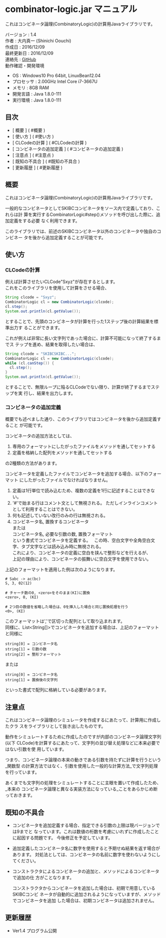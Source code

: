 combinator-logic.jar マニュアル
================================================================================

これはコンビネータ論理(CombinatoryLogic)の計算用Javaライブラリです。  

バージョン     : 1.4  
作者           : 大内真一 (Shinichi Oouchi)  
作成日         : 2016/12/09  
最終更新日     : 2016/12/09  
連絡先         : [GitHub](https://github.com/shinichiohuchi/CombinatorLogic)  
動作確認・開発環境
- OS         : Windows10 Pro 64bit, LinuxBean12.04
- プロセッサ : 2.00GHz Intel Core i7-3667U
- メモリ     : 8GB RAM
- 開発言語   : Java 1.8.0-111
- 実行環境   : Java 1.8.0-111

## 目次 ########################################################################

- [ 概要                   ] ( #概要                   )
- [ 使い方                 ] ( #使い方                 )
- [ CLCodeの計算           ] ( #CLCodeの計算           )
- [ コンビネータの追加定義 ] ( #コンビネータの追加定義 )
- [ 注意点                 ] ( #注意点                 )
- [ 既知の不具合           ] ( #既知の不具合           )
- [ 更新履歴               ] ( #更新履歴               )

## 概要 ########################################################################

これはコンビネータ論理(CombinatoryLogic)の計算用Javaライブラリです。

一般的なコンビネータとしてSKIBCコンビネータをソース内で定義しており、これらは計
算を実行するCombinatorLogic#step()メソッドを呼び出した際に、追加定義をする必要
なく利用できます。

このライブラリでは、前述のSKIBCコンビネータ以外のコンビネータや独自のコンビネー
タを後から追加定義することが可能です。

## 使い方 ##########################################################

### CLCodeの計算 ###############################################################

例えば計算させたいCLCode"Sxyz"が存在するとします。  
これをこのライブラリを使用して計算をさせる場合、  

```java
String clcode = "Sxyz";
CombinatorLogic cl = new CombinatorLogic(clcode);
cl.step();
System.out.println(cl.getValue());
```

とすることで、先頭のコンビネータが計算を行った1ステップ後の計算結果を標準出力す
ることができます。

これが例えば非常に長い文字列であった場合に、計算不可能になって終了するまでス
テップを進め、結果を取得したい場合は、

```java
String clcode = "SKIBCSKIBC...";
CombinatorLogic cl = new CombinatorLogic(clcode);
while (cl.canStep()) {
  cl.step();
}
System.out.println(cl.getValue());
```

とすることで、無限ループに陥るCLCodeでない限り、計算が終了するまでステップを実
行し、結果を出力します。

### コンビネータの追加定義 #####################################################

概要でも述べました通り、このライブラリではコンビネータを後から追加定義すること
が可能です。

コンビネータの追加方法としては、

1. 専用のフォーマットにしたがったファイルをメソッドを通してセットする
2. 定義を格納した配列をメソッドを通してセットする

の2種類の方法があります。

コンビネータを定義したファイルでコンビネータを追加する場合、以下のフォーマット
にしたがったファイルでなければなりません。

1. 定義は1行単位で読み込むため、複数の定義を1行に記述することはできない。  
2. '#'で始まる行はコメント文として無視される。
   ただしインラインコメントとして利用することはできない。  
3. 何も記述していない改行のみの行は無視される。  
4. コンビネータ名, 置換するコンビネータ  
   または  
   コンビネータ名, 必要な引数の数, 置換フォーマット  
   という書式でコンビネータを定義する。  
   この時、空白文字や全角空白文字、タブ文字などは読み込み時に無視される。  
   これにより、コンビネータの定義に空白を挟んで整形などを行えるが、  
   上記の理由により、コンビネータの振舞いに空白文字を使用できない。  

上記のフォーマットを適用した例は次のようになります。  

```csv
# Sabc -> ac(bc)
S, 3, 02(12)

# チャーチ数の0, <zero>をそのまま(KI)に置換
<zero>, 0, (KI)

# 2つ目の数値を省略した場合は、0を挿入した場合と同じ置換処理を行う
<0>, (KI)
```

このフォーマットは','で区切った配列として取り込まれます。  
同様に、List<String[]>でコンビネータを追加する場合は、上記のフォーマットと同様に  

    string[0] = コンビネータ名
    string[1] = 引数の数
    string[2] = 整形フォーマット

または

    string[0] = コンビネータ名
    string[1] = 置換後の文字列

といった書式で配列に格納している必要があります。  

## 注意点 ######################################################################

これはコンビネータ論理のシミュレータを作成するにあたって、計算用に作成したクラ
スをライブラリとして抜き出したものです。

動作をシミュレートするために作成したのですが内部のコンビネータ論理文字列(以下
CLCode)を計算するにあたって、文字列の並び替え処理などに本来必要ではない引数を使
用しています。

つまり、コンビネータ論理の本来の動きである引数を持たずに計算を行うという_関数型
の計算方法ではなく、引数を使用した一般的な計算方法_で文字列処理を行っています。

あくまでも文字列の処理をシミュレートすることに主眼を置いて作成したため、_本来の
コンビネータ論理と異なる実装方法になっている_ことをあらかじめ断っておきます。

## 既知の不具合 ################################################################

- コンビネータを追加定義する場合、指定できる引数の上限は現バージョンでは9までと
  なっています。これは数値の桁数を考慮にいれずに作成したことに起因する問題です。
  今後修正を予定しています。

- 追加定義したコンビネータ名に数字を使用すると予期せぬ結果を返す場合があります。
  対処法としては、コンビネータの名前に数字を使わないようにしてください。

- コンストラクタによるコンビネータの追加と、メソッドによるコンビネータで追加の仕
  方がことなります。
  
  コンストラクタからコンビネータを追加した場合は、初期で用意しているSKIBCコンビ
  ネータが自動的に追加されるようになっていますが、メソッドでコンビネータを追加
  した場合は、初期コンビネータは追加されません。

## 更新履歴 ####################################################################

- Ver1.4
  プログラム公開
